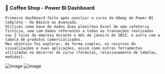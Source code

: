 ### 📌 Coffee Shop - Power BI Dashboard

```
Primeiro dashboard feito após concluir o curso da Udemy de Power BI Completo - Do Básico ao Avançado.
Utilizei como base de dados duas planilhas Excel de uma cafeteria fictícia, uma com dados referentes a todas as transações realizadas nas 3 lojas da empresa durante o mês de janeiro de 2023, e outra com a tabela de produtos comercializados. 
Meu objetivo foi explorar, de forma simples, os recursos de visualizações e suas aplicações, assim como outras ferramentas utilizadas no decorrer do curso (fórmulas, relacionamento de tabelas, medidas).
```
![image](https://github.com/user-attachments/assets/6cab72bb-47cd-403d-812c-99c485f4866b)
![image](https://github.com/user-attachments/assets/a432dfaf-fc93-48c2-b290-8c955b3c4678)


